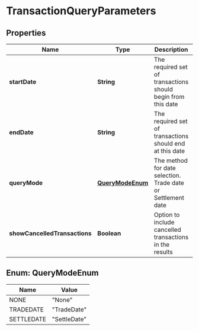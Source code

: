 
# TransactionQueryParameters

## Properties
Name | Type | Description | Notes
------------ | ------------- | ------------- | -------------
**startDate** | **String** | The required set of transactions should begin from this date |  [optional]
**endDate** | **String** | The required set of transactions should end at this date |  [optional]
**queryMode** | [**QueryModeEnum**](#QueryModeEnum) | The method for date selection. Trade date or Settlement date |  [optional]
**showCancelledTransactions** | **Boolean** | Option to include cancelled transactions in the results |  [optional]


<a name="QueryModeEnum"></a>
## Enum: QueryModeEnum
Name | Value
---- | -----
NONE | &quot;None&quot;
TRADEDATE | &quot;TradeDate&quot;
SETTLEDATE | &quot;SettleDate&quot;



